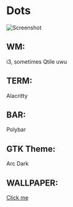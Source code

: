 # Dots

![Screenshot](https://github.com/dillacc-101/dotfiles/screenshots/dillacc-07⁄10⁄20.png)
## WM: 
i3, sometimes Qtile uwu
## TERM: 
Alacritty
## BAR:
Polybar
## GTK Theme: 
Arc Dark
## WALLPAPER: 
[Click me](https://www.reddit.com/r/wallpaper/comments/heik4c/sunrise_on_mount_rainier_was_probably_one_of_my/)
